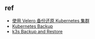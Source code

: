 
## ref
+ [使用 Velero 备份还原 Kubernetes 集群](https://www.51cto.com/article/683667.html)
+ [Kubernetes Backup](https://metallic.io/knowledge-center/glossary/kubernetes-backup)
+ [k3s Backup and Restore](https://rancher.com/docs/k3s/latest/en/backup-restore/)